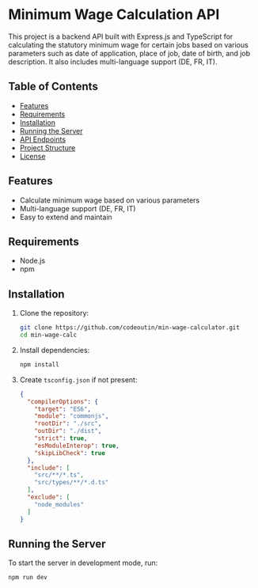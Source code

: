 # Minimum Wage Calculation API

This project is a backend API built with Express.js and TypeScript for calculating the statutory minimum wage for certain jobs based on various parameters such as date of application, place of job, date of birth, and job description. It also includes multi-language support (DE, FR, IT).

## Table of Contents
- [Features](#features)
- [Requirements](#requirements)
- [Installation](#installation)
- [Running the Server](#running-the-server)
- [API Endpoints](#api-endpoints)
- [Project Structure](#project-structure)
- [License](#license)

## Features
- Calculate minimum wage based on various parameters
- Multi-language support (DE, FR, IT)
- Easy to extend and maintain

## Requirements
- Node.js
- npm

## Installation
1. Clone the repository:
    ```bash
    git clone https://github.com/codeoutin/min-wage-calculator.git
    cd min-wage-calc
    ```

2. Install dependencies:
    ```bash
    npm install
    ```

3. Create `tsconfig.json` if not present:
    ```json
    {
      "compilerOptions": {
        "target": "ES6",
        "module": "commonjs",
        "rootDir": "./src",
        "outDir": "./dist",
        "strict": true,
        "esModuleInterop": true,
        "skipLibCheck": true
      },
      "include": [
        "src/**/*.ts",
        "src/types/**/*.d.ts"
      ],
      "exclude": [
        "node_modules"
      ]
    }
    ```

## Running the Server
To start the server in development mode, run:
```bash
npm run dev
